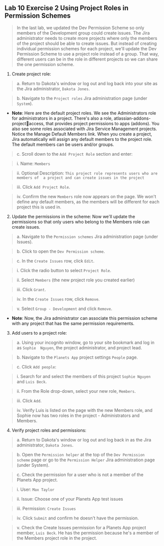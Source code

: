 ## Lab 10 Exercise 2 Using Project Roles in Permission Schemes 
>  In the last lab, we updated the Dev Permission Scheme so only members of the Development group could create issues. The Jira administrator needs to create more projects where only the members of the project should be able to create issues. But instead of creating individual permission schemes for each project, we'll update the Dev Permission Scheme to use a project role instead of a group. That way, different users can be in the role in different projects so we can share the one permission scheme.
1. Create project role: 

> a. Return to Dakota's window or log out and log back into your site as the Jira 
administrator, `Dakota Jones`. 

> b. Navigate to the `Project roles` Jira administration page (under `System`). 
* **Note**: Here are the default project roles. We see the Administrators role for administrators in a project. There's also a role, atlassian-addons-projectaccess, that provides project permissions to apps (addons). You also see some roles associated with Jira Service Management projects. Notice the Manage Default Members link. When you create a project, Jira automatically will assign any default members to the project role. The default members can be users and/or groups. 

> c. Scroll down to the `Add Project Role` section and enter: 

> i. Name: `Members` 

> ii. Optional Description: `This project role represents users who are members of 
a project and can create issues in the project` 

> iii. Click `Add Project Role`. 

> iv. Confirm the new `Members` role now appears on the page. We won't define any default members, as the members will be different for each project this is 
used in. 

2. Update the permissions in the scheme: 
Now we'll update the permissions so that only users who belong to the Members role can 
create issues. 

> a. Navigate to the `Permission schemes` Jira administration page (under Issues). 

> b. Click to open the `Dev Permission scheme`. 

> c. In the `Create Issues` row, click `Edit`. 

> i. Click the radio button to select `Project Role`. 

> ii. Select `Members` (the new project role you created earlier) 

> iii. Click `Grant`. 

> iv. In the `Create Issues` row, click `Remove`. 

> v. Select `Group - Development` and click `Remove`. 
* **Note**: Now, the Jira administrator can associate this permission scheme with any project that has the same permission requirements. 
3. Add users to a project role: 

> a. Using your incognito window, go to your site bookmark and log in as `Sophie 
Nguyen`, the project administrator, and project lead. 

> b. Navigate to the `Planets App` project settings `People` page. 

> c. Click `Add people`: 

> i. Search for and select the members of this project `Sophie Nguyen` and `Luis Beck`. 

> ii. From the Role drop-down, select your new role, `Members`. 

> iii. Click `Add`. 

> iv. Verify Luis is listed on the page with the new Members role, and Sophie now 
has two roles in the project - Administrators and Members. 
 
4. Verify project roles and permissions: 

> a. Return to Dakota's window or log out and log back in as the Jira administrator, 
`Dakota Jones`. 

> b. Open the `Permission helper` at the top of the `Dev Permission scheme` page or go to 
the `Permission Helper` Jira administration page (under System). 

> c. Check the permission for a user who is not a member of the Planets App project. 

> i. User: `Max Taylor` 

> ii. Issue: Choose one of your Planets App test issues 

> iii. Permission: `Create Issues` 

> iv. Click `Submit` and confirm he doesn't have the permission. 

> v. Check the Create Issues permission for a Planets App project member, `Luis Beck`. He has the permission because he's a member of the Members project role in the project. 